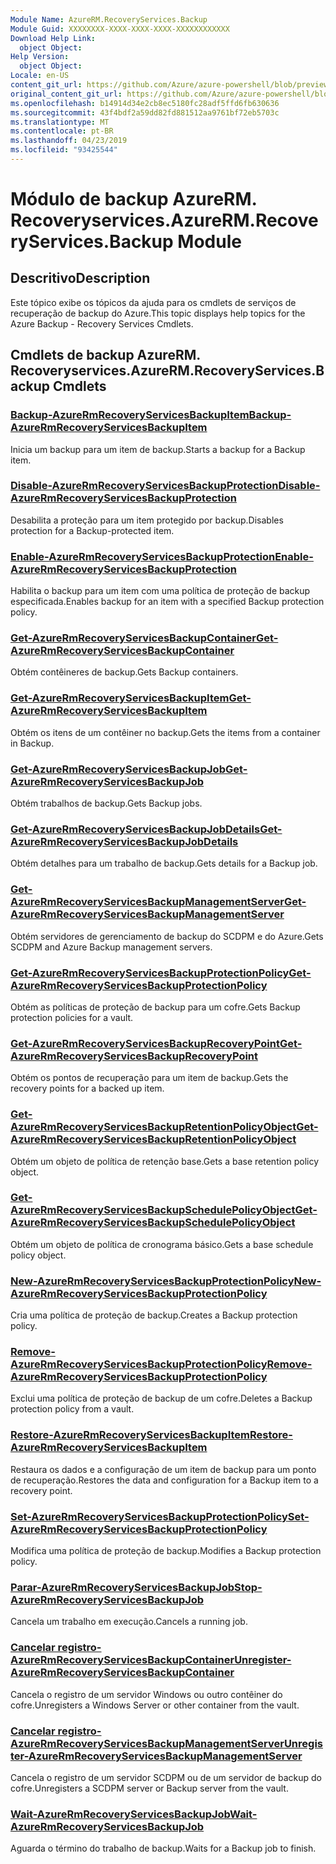 ```yaml
---
Module Name: AzureRM.RecoveryServices.Backup
Module Guid: XXXXXXXX-XXXX-XXXX-XXXX-XXXXXXXXXXXX
Download Help Link:
  object Object: 
Help Version:
  object Object: 
Locale: en-US
content_git_url: https://github.com/Azure/azure-powershell/blob/preview/src/ResourceManager/RecoveryServices.Backup/Commands.RecoveryServices.Backup/help/AzureRM.RecoveryServices.Backup.md
original_content_git_url: https://github.com/Azure/azure-powershell/blob/preview/src/ResourceManager/RecoveryServices.Backup/Commands.RecoveryServices.Backup/help/AzureRM.RecoveryServices.Backup.md
ms.openlocfilehash: b14914d34e2cb8ec5180fc28adf5ffd6fb630636
ms.sourcegitcommit: 43f4bdf2a59dd82fd881512aa9761bf72eb5703c
ms.translationtype: MT
ms.contentlocale: pt-BR
ms.lasthandoff: 04/23/2019
ms.locfileid: "93425544"
---
```

# <span data-ttu-id="66daa-101">Módulo de backup AzureRM. Recoveryservices.</span><span class="sxs-lookup"><span data-stu-id="66daa-101">AzureRM.RecoveryServices.Backup Module</span></span>
## <span data-ttu-id="66daa-102">Descritivo</span><span class="sxs-lookup"><span data-stu-id="66daa-102">Description</span></span>
<span data-ttu-id="66daa-103">Este tópico exibe os tópicos da ajuda para os cmdlets de serviços de recuperação de backup do Azure.</span><span class="sxs-lookup"><span data-stu-id="66daa-103">This topic displays help topics for the Azure Backup - Recovery Services Cmdlets.</span></span>

## <span data-ttu-id="66daa-104">Cmdlets de backup AzureRM. Recoveryservices.</span><span class="sxs-lookup"><span data-stu-id="66daa-104">AzureRM.RecoveryServices.Backup Cmdlets</span></span>
### [<span data-ttu-id="66daa-105">Backup-AzureRmRecoveryServicesBackupItem</span><span class="sxs-lookup"><span data-stu-id="66daa-105">Backup-AzureRmRecoveryServicesBackupItem</span></span>](Backup-AzureRmRecoveryServicesBackupItem.md)
<span data-ttu-id="66daa-106">Inicia um backup para um item de backup.</span><span class="sxs-lookup"><span data-stu-id="66daa-106">Starts a backup for a Backup item.</span></span>

### [<span data-ttu-id="66daa-107">Disable-AzureRmRecoveryServicesBackupProtection</span><span class="sxs-lookup"><span data-stu-id="66daa-107">Disable-AzureRmRecoveryServicesBackupProtection</span></span>](Disable-AzureRmRecoveryServicesBackupProtection.md)
<span data-ttu-id="66daa-108">Desabilita a proteção para um item protegido por backup.</span><span class="sxs-lookup"><span data-stu-id="66daa-108">Disables protection for a Backup-protected item.</span></span>

### [<span data-ttu-id="66daa-109">Enable-AzureRmRecoveryServicesBackupProtection</span><span class="sxs-lookup"><span data-stu-id="66daa-109">Enable-AzureRmRecoveryServicesBackupProtection</span></span>](Enable-AzureRmRecoveryServicesBackupProtection.md)
<span data-ttu-id="66daa-110">Habilita o backup para um item com uma política de proteção de backup especificada.</span><span class="sxs-lookup"><span data-stu-id="66daa-110">Enables backup for an item with a specified Backup protection policy.</span></span>

### [<span data-ttu-id="66daa-111">Get-AzureRmRecoveryServicesBackupContainer</span><span class="sxs-lookup"><span data-stu-id="66daa-111">Get-AzureRmRecoveryServicesBackupContainer</span></span>](Get-AzureRmRecoveryServicesBackupContainer.md)
<span data-ttu-id="66daa-112">Obtém contêineres de backup.</span><span class="sxs-lookup"><span data-stu-id="66daa-112">Gets Backup containers.</span></span>

### [<span data-ttu-id="66daa-113">Get-AzureRmRecoveryServicesBackupItem</span><span class="sxs-lookup"><span data-stu-id="66daa-113">Get-AzureRmRecoveryServicesBackupItem</span></span>](Get-AzureRmRecoveryServicesBackupItem.md)
<span data-ttu-id="66daa-114">Obtém os itens de um contêiner no backup.</span><span class="sxs-lookup"><span data-stu-id="66daa-114">Gets the items from a container in Backup.</span></span>

### [<span data-ttu-id="66daa-115">Get-AzureRmRecoveryServicesBackupJob</span><span class="sxs-lookup"><span data-stu-id="66daa-115">Get-AzureRmRecoveryServicesBackupJob</span></span>](Get-AzureRmRecoveryServicesBackupJob.md)
<span data-ttu-id="66daa-116">Obtém trabalhos de backup.</span><span class="sxs-lookup"><span data-stu-id="66daa-116">Gets Backup jobs.</span></span>

### [<span data-ttu-id="66daa-117">Get-AzureRmRecoveryServicesBackupJobDetails</span><span class="sxs-lookup"><span data-stu-id="66daa-117">Get-AzureRmRecoveryServicesBackupJobDetails</span></span>](Get-AzureRmRecoveryServicesBackupJobDetails.md)
<span data-ttu-id="66daa-118">Obtém detalhes para um trabalho de backup.</span><span class="sxs-lookup"><span data-stu-id="66daa-118">Gets details for a Backup job.</span></span>

### [<span data-ttu-id="66daa-119">Get-AzureRmRecoveryServicesBackupManagementServer</span><span class="sxs-lookup"><span data-stu-id="66daa-119">Get-AzureRmRecoveryServicesBackupManagementServer</span></span>](Get-AzureRmRecoveryServicesBackupManagementServer.md)
<span data-ttu-id="66daa-120">Obtém servidores de gerenciamento de backup do SCDPM e do Azure.</span><span class="sxs-lookup"><span data-stu-id="66daa-120">Gets SCDPM and Azure Backup management servers.</span></span>

### [<span data-ttu-id="66daa-121">Get-AzureRmRecoveryServicesBackupProtectionPolicy</span><span class="sxs-lookup"><span data-stu-id="66daa-121">Get-AzureRmRecoveryServicesBackupProtectionPolicy</span></span>](Get-AzureRmRecoveryServicesBackupProtectionPolicy.md)
<span data-ttu-id="66daa-122">Obtém as políticas de proteção de backup para um cofre.</span><span class="sxs-lookup"><span data-stu-id="66daa-122">Gets Backup protection policies for a vault.</span></span>

### [<span data-ttu-id="66daa-123">Get-AzureRmRecoveryServicesBackupRecoveryPoint</span><span class="sxs-lookup"><span data-stu-id="66daa-123">Get-AzureRmRecoveryServicesBackupRecoveryPoint</span></span>](Get-AzureRmRecoveryServicesBackupRecoveryPoint.md)
<span data-ttu-id="66daa-124">Obtém os pontos de recuperação para um item de backup.</span><span class="sxs-lookup"><span data-stu-id="66daa-124">Gets the recovery points for a backed up item.</span></span>

### [<span data-ttu-id="66daa-125">Get-AzureRmRecoveryServicesBackupRetentionPolicyObject</span><span class="sxs-lookup"><span data-stu-id="66daa-125">Get-AzureRmRecoveryServicesBackupRetentionPolicyObject</span></span>](Get-AzureRmRecoveryServicesBackupRetentionPolicyObject.md)
<span data-ttu-id="66daa-126">Obtém um objeto de política de retenção base.</span><span class="sxs-lookup"><span data-stu-id="66daa-126">Gets a base retention policy object.</span></span>

### [<span data-ttu-id="66daa-127">Get-AzureRmRecoveryServicesBackupSchedulePolicyObject</span><span class="sxs-lookup"><span data-stu-id="66daa-127">Get-AzureRmRecoveryServicesBackupSchedulePolicyObject</span></span>](Get-AzureRmRecoveryServicesBackupSchedulePolicyObject.md)
<span data-ttu-id="66daa-128">Obtém um objeto de política de cronograma básico.</span><span class="sxs-lookup"><span data-stu-id="66daa-128">Gets a base schedule policy object.</span></span>

### [<span data-ttu-id="66daa-129">New-AzureRmRecoveryServicesBackupProtectionPolicy</span><span class="sxs-lookup"><span data-stu-id="66daa-129">New-AzureRmRecoveryServicesBackupProtectionPolicy</span></span>](New-AzureRmRecoveryServicesBackupProtectionPolicy.md)
<span data-ttu-id="66daa-130">Cria uma política de proteção de backup.</span><span class="sxs-lookup"><span data-stu-id="66daa-130">Creates a Backup protection policy.</span></span>

### [<span data-ttu-id="66daa-131">Remove-AzureRmRecoveryServicesBackupProtectionPolicy</span><span class="sxs-lookup"><span data-stu-id="66daa-131">Remove-AzureRmRecoveryServicesBackupProtectionPolicy</span></span>](Remove-AzureRmRecoveryServicesBackupProtectionPolicy.md)
<span data-ttu-id="66daa-132">Exclui uma política de proteção de backup de um cofre.</span><span class="sxs-lookup"><span data-stu-id="66daa-132">Deletes a Backup protection policy from a vault.</span></span>

### [<span data-ttu-id="66daa-133">Restore-AzureRmRecoveryServicesBackupItem</span><span class="sxs-lookup"><span data-stu-id="66daa-133">Restore-AzureRmRecoveryServicesBackupItem</span></span>](Restore-AzureRmRecoveryServicesBackupItem.md)
<span data-ttu-id="66daa-134">Restaura os dados e a configuração de um item de backup para um ponto de recuperação.</span><span class="sxs-lookup"><span data-stu-id="66daa-134">Restores the data and configuration for a Backup item to a recovery point.</span></span>

### [<span data-ttu-id="66daa-135">Set-AzureRmRecoveryServicesBackupProtectionPolicy</span><span class="sxs-lookup"><span data-stu-id="66daa-135">Set-AzureRmRecoveryServicesBackupProtectionPolicy</span></span>](Set-AzureRmRecoveryServicesBackupProtectionPolicy.md)
<span data-ttu-id="66daa-136">Modifica uma política de proteção de backup.</span><span class="sxs-lookup"><span data-stu-id="66daa-136">Modifies a Backup protection policy.</span></span>

### [<span data-ttu-id="66daa-137">Parar-AzureRmRecoveryServicesBackupJob</span><span class="sxs-lookup"><span data-stu-id="66daa-137">Stop-AzureRmRecoveryServicesBackupJob</span></span>](Stop-AzureRmRecoveryServicesBackupJob.md)
<span data-ttu-id="66daa-138">Cancela um trabalho em execução.</span><span class="sxs-lookup"><span data-stu-id="66daa-138">Cancels a running job.</span></span>

### [<span data-ttu-id="66daa-139">Cancelar registro-AzureRmRecoveryServicesBackupContainer</span><span class="sxs-lookup"><span data-stu-id="66daa-139">Unregister-AzureRmRecoveryServicesBackupContainer</span></span>](Unregister-AzureRmRecoveryServicesBackupContainer.md)
<span data-ttu-id="66daa-140">Cancela o registro de um servidor Windows ou outro contêiner do cofre.</span><span class="sxs-lookup"><span data-stu-id="66daa-140">Unregisters a Windows Server or other container from the vault.</span></span>

### [<span data-ttu-id="66daa-141">Cancelar registro-AzureRmRecoveryServicesBackupManagementServer</span><span class="sxs-lookup"><span data-stu-id="66daa-141">Unregister-AzureRmRecoveryServicesBackupManagementServer</span></span>](Unregister-AzureRmRecoveryServicesBackupManagementServer.md)
<span data-ttu-id="66daa-142">Cancela o registro de um servidor SCDPM ou de um servidor de backup do cofre.</span><span class="sxs-lookup"><span data-stu-id="66daa-142">Unregisters a SCDPM server or Backup server from the vault.</span></span>

### [<span data-ttu-id="66daa-143">Wait-AzureRmRecoveryServicesBackupJob</span><span class="sxs-lookup"><span data-stu-id="66daa-143">Wait-AzureRmRecoveryServicesBackupJob</span></span>](Wait-AzureRmRecoveryServicesBackupJob.md)
<span data-ttu-id="66daa-144">Aguarda o término do trabalho de backup.</span><span class="sxs-lookup"><span data-stu-id="66daa-144">Waits for a Backup job to finish.</span></span>

